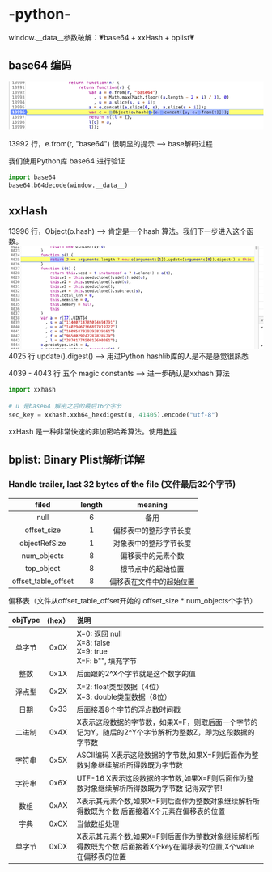 # -python-

window.__data__参数破解：💗base64 + xxHash + bplist💗

## base64 编码
![豆瓣base64 非加密算法](../iamges/douban/base64.png)

13992 行，e.from(r, "base64") 很明显的提示 --> base解码过程

我们使用Python库 base64 进行验证
```python
import base64
base64.b64decode(window.__data__)
```

## xxHash
13996 行，Object(o.hash)  --> 肯定是一个hash 算法。我们下一步进入这个函数。
![豆瓣base64 非加密算法](../iamges/douban/xxhash.png)
4025 行 update().digest() --> 用过Python hashlib库的人是不是感觉很熟悉

4039 - 4043 行 五个 magic constants   --> 进一步确认是xxhash 算法

```python
import xxhash

# u 是base64 解密之后的最后16个字节
sec_key = xxhash.xxh64_hexdigest(u, 41405).encode("utf-8")
```


xxHash 是一种非常快速的非加密哈希算法。使用[教程](https://pypi.org/project/xxhash/)

## bplist: Binary Plist解析详解

### Handle trailer, last 32 bytes of the file (文件最后32个字节)            
                                                          
| filed               | length | meaning             |    
| :-----------------: | :-----:| :-----------------: |    
| null                | 6      | 备用                 |     
| offset_size         | 1      | 偏移表中的整形字节长度   |          
| objectRefSize       | 1      | 对象表中的整形字节长度   |          
| num_objects         | 8      | 偏移表中的元素个数      |         
| top_object          | 8      | 根节点中的起始位置      |         
| offset_table_offset | 8      | 偏移表在文件中的起始位置 |           


偏移表（文件从offset_table_offset开始的 offset_size * num_objects个字节）


| objType    |   (hex） | 说明 |
| :--------: | :------: | :------------------------------------------------------------------------------------ |
|单字节| 0x0X | X=0: 返回 null <br> X=8: false <br>X=9: true <br> X=F: b"", 填充字节 |
|整数 | 0x1X | 后面跟的2^X个字节就是这个数字的值 |
|浮点型 | 0x2X | X=2: float类型数据（4位） <br> X=3: double类型数据（8位）|
|日期 | 0x33 | 后面接着8个字节的浮点数时间戳 |
|二进制 | 0x4X | X表示这段数据的字节数，如果X=F，则取后面一个字节的记为Y，随后的2^Y个字节解析为整数Z，即为这段数据的字节数 |
|字符串 | 0x5X | ASCII编码 X表示这段数据的字节数,如果X=F则后面作为整数对象继续解析所得数既为字节数 |
|字符串 | 0x6X | UTF-16 X表示这段数据的字节数,如果X=F则后面作为整数对象继续解析所得数既为字节数 记得双字节! |
|数组 | 0xAX | X表示其元素个数,如果X=F则后面作为整数对象继续解析所得数既为个数 后面接着X个元素在偏移表的位置 |
|字典 | 0xCX | 当做数组处理 |
|单字节 | 0xDX | X表示其元素个数,如果X=F则后面作为整数对象继续解析所得数既为个数 后面接着X个key在偏移表的位置,X个value在偏移表的位置 |
